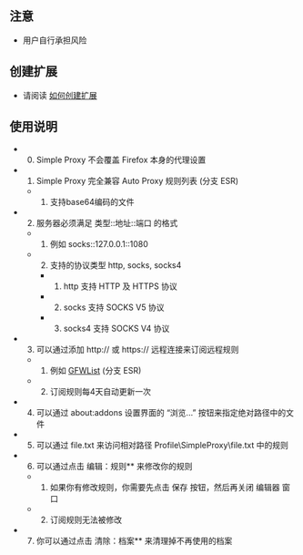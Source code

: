 ## 注意

- 用户自行承担风险

## 创建扩展

- 请阅读 [如何创建扩展](https://github.com/jc3213/Misc/blob/master/Manual/zh-CN/HowToBuild.md)

## 使用说明

- 0) Simple Proxy 不会覆盖 Firefox 本身的代理设置
- 1) Simple Proxy 完全兼容 Auto Proxy 规则列表 (分支 ESR)
  - 1) 支持base64编码的文件
- 2) 服务器必须满足 类型::地址::端口 的格式
  - 1) 例如 socks::127.0.0.1::1080
  - 2) 支持的协议类型 http, socks, socks4
    - 1) http 支持 HTTP 及 HTTPS 协议
    - 2) socks 支持 SOCKS V5 协议
    - 3) socks4 支持 SOCKS V4 协议
- 3) 可以通过添加 http:// 或 https:// 远程连接来订阅远程规则
  - 1) 例如 [GFWList](https://raw.githubusercontent.com/gfwlist/gfwlist/master/gfwlist.txt) (分支 ESR)
  - 2) 订阅规则每4天自动更新一次
- 4) 可以通过 about:addons 设置界面的 “浏览...” 按钮来指定绝对路径中的文件
- 5) 可以通过 file.txt 来访问相对路径 Profile\SimpleProxy\file.txt 中的规则
- 6) 可以通过点击 编辑：规则** 来修改你的规则
  - 1) 如果你有修改规则，你需要先点击 保存 按钮，然后再关闭 编辑器 窗口
  - 2) 订阅规则无法被修改
- 7) 你可以通过点击 清除：档案** 来清理掉不再使用的档案
